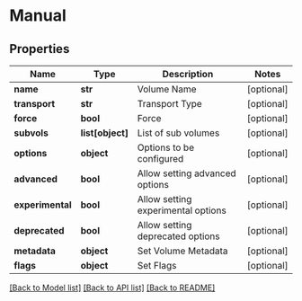 # Manual

## Properties
Name | Type | Description | Notes
------------ | ------------- | ------------- | -------------
**name** | **str** | Volume Name | [optional] 
**transport** | **str** | Transport Type | [optional] 
**force** | **bool** | Force | [optional] 
**subvols** | **list[object]** | List of sub volumes | [optional] 
**options** | **object** | Options to be configured | [optional] 
**advanced** | **bool** | Allow setting advanced options | [optional] 
**experimental** | **bool** | Allow setting experimental options | [optional] 
**deprecated** | **bool** | Allow setting deprecated options | [optional] 
**metadata** | **object** | Set Volume Metadata | [optional] 
**flags** | **object** | Set Flags | [optional] 

[[Back to Model list]](../README.md#documentation-for-models) [[Back to API list]](../README.md#documentation-for-api-endpoints) [[Back to README]](../README.md)


